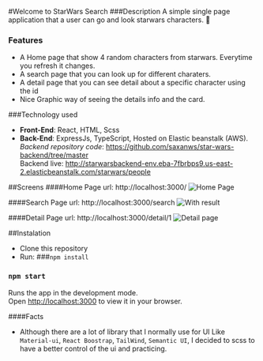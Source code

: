 #Welcome to StarWars Search
###Description
A simple single page application that a user can go and look starwars characters. 🚀


### Features
- A Home page that show 4 random characters from starwars. Everytime you refresh it changes.
- A search page that you can look up for different charaters.
- A detail page that you can see detail about a specific character using the id
- Nice Graphic way of seeing the details info and the card.

###Technology used
- **Front-End**: React, HTML, Scss
- **Back-End**: ExpressJs, TypeScript, Hosted on Elastic beanstalk (AWS). <br />
*Backend repository code*: https://github.com/saxanws/star-wars-backend/tree/master
<br /> Backend live: http://starwarsbackend-env.eba-7fbrbps9.us-east-2.elasticbeanstalk.com/starwars/people

##Screens
####Home Page
url: http://localhost:3000/
![Home Page](https://images2.imgbox.com/49/cc/Az25WITU_o.png "Home Page")

####Search Page
url: http://localhost:3000/search
![With result](https://images2.imgbox.com/a8/e7/Xcrovb7u_o.png "With result")

####Detail Page
url: http://localhost:3000/detail/1
![Detail page](https://images2.imgbox.com/f6/9c/kxcGF672_o.png "Detail page")

##Instalation
- Clone this repository
- Run:
###`npm install`
### `npm start`

Runs the app in the development mode.\
Open [http://localhost:3000](http://localhost:3000) to view it in your browser.

####Facts
- Although there are a lot of library that I normally use for UI Like `Material-ui`, `React Boostrap`, `TailWind`, `Semantic UI`, I decided to scss to have a better control of the ui and practicing.
